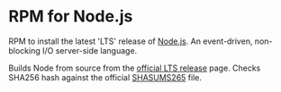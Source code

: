 # RPM for Node.js

RPM to install the latest 'LTS' release of [Node.js](https://nodejs.org/). An
event-driven, non-blocking I/O server-side language.

Builds Node from source from the [official LTS
release](https://nodejs.org/dist/latest-v6.x/) page. Checks SHA256 hash against
the official [SHASUMS265](https://nodejs.org/dist/latest-v6.x/SHASUMS256.txt)
file.
